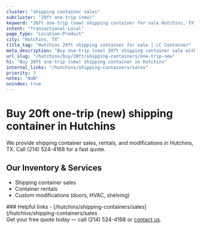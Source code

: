 ```yaml
---
cluster: "shipping container sales"
subcluster: "20ft one-trip (new)"
keyword: "20ft one-trip (new) shipping container for sale Hutchins, TX"
intent: "Transactional-Local"
page_type: "Location-Product"
city: "Hutchins, TX"
title_tag: "Hutchins 20ft shipping container for sale | LC Container"
meta_description: "Buy one-trip (new) 20ft shipping container sale with local delivery in Hutchins, TX. LC Container — local Since 2003. Request a fast quote today."
url_slug: "/hutchins/buy/20ft/shipping-containers/one-trip-new"
h1: "Buy 20ft one-trip (new) shipping container in Hutchins"
internal_links: "/hutchins/shipping-containers/sales"
priority: 3
notes: "NaN"
noindex: true
---
```


# Buy 20ft one-trip (new) shipping container in Hutchins

We provide shipping container sales, rentals, and modifications in Hutchins, TX. Call (214) 524-4168 for a fast quote.

## Our Inventory & Services
- Shipping container sales
- Container rentals
- Custom modifications (doors, HVAC, shelving)

<div data-section="internal-links">
### Helpful links
- [/hutchins/shipping-containers/sales](/hutchins/shipping-containers/sales
</div>

<div data-section="cta">
Get your free quote today — call (214) 524-4168 or <a href="/contact">contact us</a>.
</div>

<script type="application/ld+json">{"@context":"https://schema.org","@type":"FAQPage","mainEntity":[{"@type":"Question","name":"How much does delivery cost in Hutchins, TX?","acceptedAnswer":{"@type":"Answer","text":"Delivery costs vary by distance and container size. Most deliveries in Hutchins, TX range from $150-$300. Call (214) 524-4168 for an exact quote based on your specific location."}},{"@type":"Question","name":"Do you offer financing or payment plans?","acceptedAnswer":{"@type":"Answer","text":"We accept major credit cards, checks, and can discuss commercial terms for bulk purchases. Call (214) 524-4168 to discuss options."}},{"@type":"Question","name":"Can you customize containers in Hutchins, TX?","acceptedAnswer":{"@type":"Answer","text":"Yes — we perform modifications like doors, HVAC, insulation, and shelving. Request a custom quote at (214) 524-4168 or via our contact form."}}]}</script>
